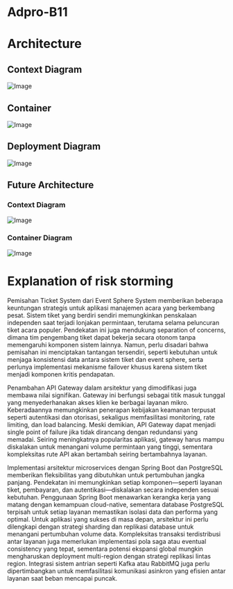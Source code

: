 # Adpro-B11 

# Architecture

## Context Diagram
![Image](https://github.com/user-attachments/assets/2c7e668d-b8cb-417f-98da-98228d0a6a44)

## Container
![Image](https://github.com/user-attachments/assets/202bd7ff-1b46-4601-a91b-ec50124f43fb)

## Deployment Diagram
![Image](https://github.com/user-attachments/assets/0daa3023-3ca9-4bd5-a212-792158fda3f7)

## Future Architecture

### Context Diagram
![Image](https://github.com/user-attachments/assets/2226a0d3-10b1-433e-9485-8ec97f39bb17)

### Container Diagram
![Image](https://github.com/user-attachments/assets/4a0ecde6-4d97-4788-a205-be7628067fa2)


# Explanation of risk storming 
Pemisahan Ticket System dari Event Sphere System memberikan beberapa keuntungan strategis untuk aplikasi manajemen acara yang berkembang pesat. Sistem tiket yang berdiri sendiri memungkinkan penskalaan independen saat terjadi lonjakan permintaan, terutama selama peluncuran tiket acara populer. Pendekatan ini juga mendukung separation of concerns, dimana tim pengembang tiket dapat bekerja secara otonom tanpa memengaruhi komponen sistem lainnya. Namun, perlu disadari bahwa pemisahan ini menciptakan tantangan tersendiri, seperti kebutuhan untuk menjaga konsistensi data antara sistem tiket dan event sphere, serta perlunya implementasi mekanisme failover khusus karena sistem tiket menjadi komponen kritis pendapatan.

Penambahan API Gateway dalam arsitektur yang dimodifikasi juga membawa nilai signifikan. Gateway ini berfungsi sebagai titik masuk tunggal yang menyederhanakan akses klien ke berbagai layanan mikro. Keberadaannya memungkinkan penerapan kebijakan keamanan terpusat seperti autentikasi dan otorisasi, sekaligus memfasilitasi monitoring, rate limiting, dan load balancing. Meski demikian, API Gateway dapat menjadi single point of failure jika tidak dirancang dengan redundansi yang memadai. Seiring meningkatnya popularitas aplikasi, gateway harus mampu diskalakan untuk menangani volume permintaan yang tinggi, sementara kompleksitas rute API akan bertambah seiring bertambahnya layanan.

Implementasi arsitektur microservices dengan Spring Boot dan PostgreSQL memberikan fleksibilitas yang dibutuhkan untuk pertumbuhan jangka panjang. Pendekatan ini memungkinkan setiap komponen—seperti layanan tiket, pembayaran, dan autentikasi—diskalakan secara independen sesuai kebutuhan. Penggunaan Spring Boot menawarkan kerangka kerja yang matang dengan kemampuan cloud-native, sementara database PostgreSQL terpisah untuk setiap layanan memastikan isolasi data dan performa yang optimal. Untuk aplikasi yang sukses di masa depan, arsitektur ini perlu dilengkapi dengan strategi sharding dan replikasi database untuk menangani pertumbuhan volume data. Kompleksitas transaksi terdistribusi antar layanan juga memerlukan implementasi pola saga atau eventual consistency yang tepat, sementara potensi ekspansi global mungkin mengharuskan deployment multi-region dengan strategi replikasi lintas region. Integrasi sistem antrian seperti Kafka atau RabbitMQ juga perlu dipertimbangkan untuk memfasilitasi komunikasi asinkron yang efisien antar layanan saat beban mencapai puncak.
